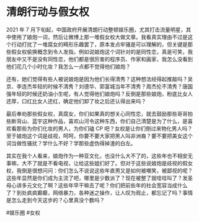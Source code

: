 # 清朗行动与假女权

2021 年 7 月下旬起，中国政府开展清朗行动整顿娱乐圈，尤其打击流量明星，其中使用了娘炮一词，然后让微博上那一堆假女权大做文章。我看真实理由不过是这个行动打扰了一堆腐女的畸形乐趣罢了，原本发点牢骚是可以理解的，但关键是那些假女权偷换概念到令人发指，例如说娘炮这个词针对的是同性恋，真是可笑，我朋友中又不是没有同性恋，他们都是很厉害的程序员、作家和画家，我怎么没看到他们花几个小时化妆？我怎么一点都不觉得他们娘炮？

还有，她们觉得有些人被说娘炮是因为他们长得清秀？这种想法经得起推敲吗？吴京、李连杰年轻的时候不清秀？刘德华、郭富城当年不清秀？周杰伦不清秀？唐国强年轻的时候还奶油小生呢，有人觉得他们娘炮吗？反倒是那些娘炮，粉底比女人还厚，口红比女人还红，确定他们卸了妆之后还认得出来吗？

最后奉劝那些假女权，真腐女，你们如果真的想关心同性恋，就去鼓励那些哥哥拍些断背山、蓝宇这种作品，喜欢山河令这种东西，你们自己清楚是为了什么，是喜欢看那些为你们化妆的男人，为你们磕 CP 吧？女权是让你们倒过来物化男人吗？至于娘炮这个词是歧视，呵呵，你要不要大家把黑人叫非洲裔？要不要把美女这个词当做性骚扰？学什么不好？学那些虚伪得掉渣的白左。

其实在我个人看来，娘炮作为一种亚文化，也没什么大不了的，这些年也不相安无事嘛，大不了就是不看电视，让给这些姐们好了。但对于这些说娘炮是歧视的假女权，我倒是很想问问：你们怎么不说说这些年直男又是如何被嘲笑，被鄙视的呢？ 这些年显然是你们成为主流了吧，哪里是少数派了？现在被整了就哇哇叫了？发圣母心讲多元文化了啊？这些年早干嘛去了呢？你们把前些年的社会宽容当成什么了？到处疯疯癫癫，网络暴力，各种迷之操作，让人叹为观止，都忘记了吗？事情是怎么走到今天这步的？心里真没个数吗？

#娱乐圈
#女权
